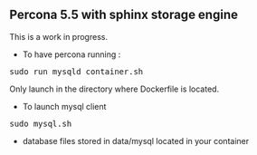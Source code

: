 Percona 5.5 with sphinx storage engine
--------------------------------------

This is a work in progress.

* To have percona running :
<pre>sudo run_mysqld_container.sh</pre>
Only launch in the directory where Dockerfile is located.

* To launch mysql client
<pre>sudo mysql.sh</pre>

* database files stored in data/mysql located in your container

